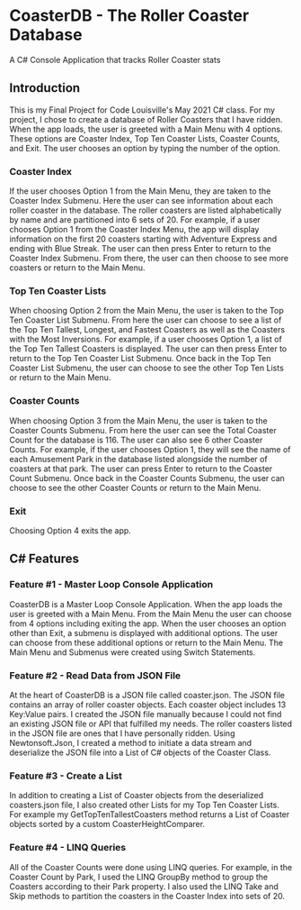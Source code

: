 <h1>CoasterDB - The Roller Coaster Database</h1>
<p>A C# Console Application that tracks Roller Coaster stats</p>

<h2>Introduction</h2>
<p>This is my Final Project for Code Louisville's May 2021 C# class.  For my project, I chose to create a database of Roller Coasters that I have ridden.  When the app loads, the user is greeted with a Main Menu with 4 options.  These options are Coaster Index, Top Ten Coaster Lists, Coaster Counts, and Exit.  The user chooses an option by typing the number of the option.</p>

<h3>Coaster Index</h3>
<p>If the user chooses Option 1 from the Main Menu, they are taken to the Coaster Index Submenu.  Here the user can see information about each roller coaster in the database.  The roller coasters are listed alphabetically by name and are partitioned into 6 sets of 20.  For example, if a user chooses Option 1 from the Coaster Index Menu, the app will display information on the first 20 coasters starting with Adventure Express and ending with Blue Streak.  The user can then press Enter to return to the Coaster Index Submenu.  From there, the user can then choose to see more coasters or return to the Main Menu.</p>

<h3>Top Ten Coaster Lists</h3>
<p>When choosing Option 2 from the Main Menu, the user is taken to the Top Ten Coaster List Submenu.  From here the user can choose to see a list of the Top Ten Tallest, Longest, and Fastest Coasters as well as the Coasters with the Most Inversions.  For example, if a user chooses Option 1, a list of the Top Ten Tallest Coasters is displayed.  The user can then press Enter to return to the Top Ten Coaster List Submenu.  Once back in the Top Ten Coaster List Submenu, the user can choose to see the other Top Ten Lists or return to the Main Menu.</p>

<h3>Coaster Counts</h3>
<p>When choosing Option 3 from the Main Menu, the user is taken to the Coaster Counts Submenu.  From here the user can see the Total Coaster Count for the database is 116.  The user can also see 6 other Coaster Counts.  For example, if the user chooses Option 1, they will see the name of each Amusement Park in the database listed alongside the number of coasters at that park.  The user can press Enter to return to the Coaster Count Submenu.  Once back in the Coaster Counts Submenu, the user can choose to see the other Coaster Counts or return to the Main Menu.</p>

<h3>Exit</h3>
<p>Choosing Option 4 exits the app.</p>

<h2>C# Features</h2>
<h3>Feature #1 - Master Loop Console Application</h3>
<p>CoasterDB is a Master Loop Console Application.  When the app loads the user is greeted with a Main Menu.  From the Main Menu the user can choose from 4 options including exiting the app.  When the user chooses an option other than Exit, a submenu is displayed with additional options.  The user can choose from these additional options or return to the Main Menu.  The Main Menu and Submenus were created using Switch Statements.</p>

<h3>Feature #2 - Read Data from JSON File</h3>
<p>At the heart of CoasterDB is a JSON file called coaster.json.  The JSON file contains an array of roller coaster objects.  Each coaster object includes 13 Key:Value pairs.  I created the JSON file manually because I could not find an existing JSON file or API that fulfilled my needs.  The roller coasters listed in the JSON file are ones that I have personally ridden.  Using Newtonsoft.Json, I created a method to initiate a data stream and deserialize the JSON file into a List of C# objects of the Coaster Class.</p>

<h3>Feature #3 - Create a List</h3>
<p>In addition to creating a List of Coaster objects from the deserialized coasters.json file, I also created other Lists for my Top Ten Coaster Lists.  For example my GetTopTenTallestCoasters method returns a List of Coaster objects sorted by a custom CoasterHeightComparer.</p>

<h3>Feature #4 - LINQ Queries</h3>
<p>All of the Coaster Counts were done using LINQ queries.  For example, in the Coaster Count by Park, I used the LINQ GroupBy method to group the Coasters according to their Park property.  I also used the LINQ Take and Skip methods to partition the coasters in the Coaster Index into sets of 20.</p>